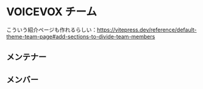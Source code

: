 <script setup>
import { VPTeamMembers } from 'vitepress/theme'

const maintainers = [
  {
    avatar: 'https://github.com/hiroshiba.png',
    name: 'ヒホ',
    title: '（役割とか入れれるらしい）',
    links: [
      { icon: 'github', link: 'https://github.com/hiroshiba' },
      { icon: 'twitter', link: 'https://twitter.com/hiho_karuta' }
    ]
  },
  {
    avatar: 'https://github.com/y-chan.png',
    name: 'Yちゃん',
    title: '（役割とか入れれるらしい）',
    links: [
      { icon: 'github', link: 'https://github.com/y-chan' },
      { icon: 'twitter', link: 'https://twitter.com/y_chan_dev' }
    ]
  },
  {
    avatar: 'https://github.com/qryxip.png',
    name: 'qryxip',
    title: '（役割とか入れれるらしい）',
    links: [
      { icon: 'github', link: 'https://github.com/qryxip' },
    ]
  },
]

const members = [
  {
    avatar: 'https://github.com/sevenc-nanashi.png',
    name: '名無し｡',
    title: '↓ニコニコとかMisskeyにも対応している、すごい',
    links: [
      { icon: 'github', link: 'https://github.com/sevenc-nanashi' },
      { icon: 'twitter', link: 'https://twitter.com/sevenc_nanashi' },
      { icon: 'misskey', link: 'https://voskey.icalo.net/@sevenc_nanashi' },
      { icon: 'niconico', link: 'https://www.nicovideo.jp/user/90184991' },
    ]
  },
  // TODO: ちゃんと作るなら整備する
]
</script>

# VOICEVOX チーム

こういう紹介ページも作れるらしい：<https://vitepress.dev/reference/default-theme-team-page#add-sections-to-divide-team-members>

## メンテナー

<VPTeamMembers size="small" :members="maintainers" />

## メンバー

<VPTeamMembers size="small" :members="members" />

